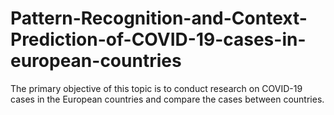 # Pattern-Recognition-and-Context-Prediction-of-COVID-19-cases-in-european-countries
The primary objective of this topic is to conduct research on COVID-19 cases in the European countries and compare the cases between countries. 
